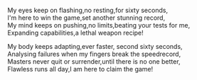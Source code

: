 My eyes keep on flashing,no resting,for sixty seconds,  
I'm here to win the game,set another stunning record,  
My mind keeps on pushing,no limits,beating your tests for me,  
Expanding capabilities,a lethal weapon recipe!  
  
My body keeps adapting,ever faster, second sixty seconds,  
Analysing failures when my fingers break the speedrecord,  
Masters never quit or surrender,until there is no one better,  
Flawless runs all day,I am here to claim the game!  